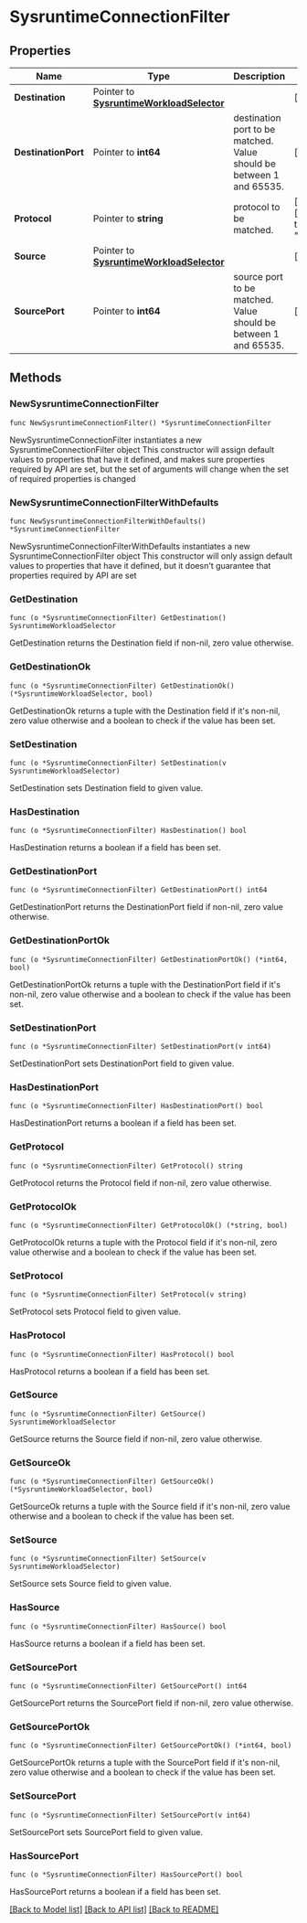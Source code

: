 # SysruntimeConnectionFilter

## Properties

Name | Type | Description | Notes
------------ | ------------- | ------------- | -------------
**Destination** | Pointer to [**SysruntimeWorkloadSelector**](sysruntimeWorkloadSelector.md) |  | [optional] 
**DestinationPort** | Pointer to **int64** | destination port to be matched. Value should be between 1 and 65535. | [optional] 
**Protocol** | Pointer to **string** | protocol to be matched. | [optional] [default to "none"]
**Source** | Pointer to [**SysruntimeWorkloadSelector**](sysruntimeWorkloadSelector.md) |  | [optional] 
**SourcePort** | Pointer to **int64** | source port to be matched. Value should be between 1 and 65535. | [optional] 

## Methods

### NewSysruntimeConnectionFilter

`func NewSysruntimeConnectionFilter() *SysruntimeConnectionFilter`

NewSysruntimeConnectionFilter instantiates a new SysruntimeConnectionFilter object
This constructor will assign default values to properties that have it defined,
and makes sure properties required by API are set, but the set of arguments
will change when the set of required properties is changed

### NewSysruntimeConnectionFilterWithDefaults

`func NewSysruntimeConnectionFilterWithDefaults() *SysruntimeConnectionFilter`

NewSysruntimeConnectionFilterWithDefaults instantiates a new SysruntimeConnectionFilter object
This constructor will only assign default values to properties that have it defined,
but it doesn't guarantee that properties required by API are set

### GetDestination

`func (o *SysruntimeConnectionFilter) GetDestination() SysruntimeWorkloadSelector`

GetDestination returns the Destination field if non-nil, zero value otherwise.

### GetDestinationOk

`func (o *SysruntimeConnectionFilter) GetDestinationOk() (*SysruntimeWorkloadSelector, bool)`

GetDestinationOk returns a tuple with the Destination field if it's non-nil, zero value otherwise
and a boolean to check if the value has been set.

### SetDestination

`func (o *SysruntimeConnectionFilter) SetDestination(v SysruntimeWorkloadSelector)`

SetDestination sets Destination field to given value.

### HasDestination

`func (o *SysruntimeConnectionFilter) HasDestination() bool`

HasDestination returns a boolean if a field has been set.

### GetDestinationPort

`func (o *SysruntimeConnectionFilter) GetDestinationPort() int64`

GetDestinationPort returns the DestinationPort field if non-nil, zero value otherwise.

### GetDestinationPortOk

`func (o *SysruntimeConnectionFilter) GetDestinationPortOk() (*int64, bool)`

GetDestinationPortOk returns a tuple with the DestinationPort field if it's non-nil, zero value otherwise
and a boolean to check if the value has been set.

### SetDestinationPort

`func (o *SysruntimeConnectionFilter) SetDestinationPort(v int64)`

SetDestinationPort sets DestinationPort field to given value.

### HasDestinationPort

`func (o *SysruntimeConnectionFilter) HasDestinationPort() bool`

HasDestinationPort returns a boolean if a field has been set.

### GetProtocol

`func (o *SysruntimeConnectionFilter) GetProtocol() string`

GetProtocol returns the Protocol field if non-nil, zero value otherwise.

### GetProtocolOk

`func (o *SysruntimeConnectionFilter) GetProtocolOk() (*string, bool)`

GetProtocolOk returns a tuple with the Protocol field if it's non-nil, zero value otherwise
and a boolean to check if the value has been set.

### SetProtocol

`func (o *SysruntimeConnectionFilter) SetProtocol(v string)`

SetProtocol sets Protocol field to given value.

### HasProtocol

`func (o *SysruntimeConnectionFilter) HasProtocol() bool`

HasProtocol returns a boolean if a field has been set.

### GetSource

`func (o *SysruntimeConnectionFilter) GetSource() SysruntimeWorkloadSelector`

GetSource returns the Source field if non-nil, zero value otherwise.

### GetSourceOk

`func (o *SysruntimeConnectionFilter) GetSourceOk() (*SysruntimeWorkloadSelector, bool)`

GetSourceOk returns a tuple with the Source field if it's non-nil, zero value otherwise
and a boolean to check if the value has been set.

### SetSource

`func (o *SysruntimeConnectionFilter) SetSource(v SysruntimeWorkloadSelector)`

SetSource sets Source field to given value.

### HasSource

`func (o *SysruntimeConnectionFilter) HasSource() bool`

HasSource returns a boolean if a field has been set.

### GetSourcePort

`func (o *SysruntimeConnectionFilter) GetSourcePort() int64`

GetSourcePort returns the SourcePort field if non-nil, zero value otherwise.

### GetSourcePortOk

`func (o *SysruntimeConnectionFilter) GetSourcePortOk() (*int64, bool)`

GetSourcePortOk returns a tuple with the SourcePort field if it's non-nil, zero value otherwise
and a boolean to check if the value has been set.

### SetSourcePort

`func (o *SysruntimeConnectionFilter) SetSourcePort(v int64)`

SetSourcePort sets SourcePort field to given value.

### HasSourcePort

`func (o *SysruntimeConnectionFilter) HasSourcePort() bool`

HasSourcePort returns a boolean if a field has been set.


[[Back to Model list]](../README.md#documentation-for-models) [[Back to API list]](../README.md#documentation-for-api-endpoints) [[Back to README]](../README.md)


